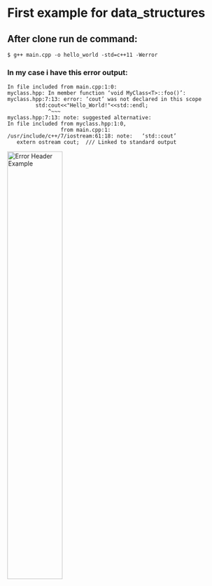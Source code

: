 # First example for data_structures

## After clone run de command:
```
$ g++ main.cpp -o hello_world -std=c++11 -Werror
```
### In my case i have this error output:

```
In file included from main.cpp:1:0:
myclass.hpp: In member function ‘void MyClass<T>::foo()’:
myclass.hpp:7:13: error: ‘cout’ was not declared in this scope
         std:cout<<"Hello_World!"<<std::endl;
             ^~~~
myclass.hpp:7:13: note: suggested alternative:
In file included from myclass.hpp:1:0,
                 from main.cpp:1:
/usr/include/c++/7/iostream:61:18: note:   ‘std::cout’
   extern ostream cout;  /// Linked to standard output
```


<a href="https://raw.githubusercontent.com/diogon01/C-plus-Languege/master/data_structures/media_sources/errorHeaderExample.png" 
target="_blank">
        <img src="https://raw.githubusercontent.com/diogon01/C-plus-Languege/master/data_structures/media_sources/errorHeaderExample.png" 
        alt="Error Header Example" width="50%" height="50%" />
</a>
